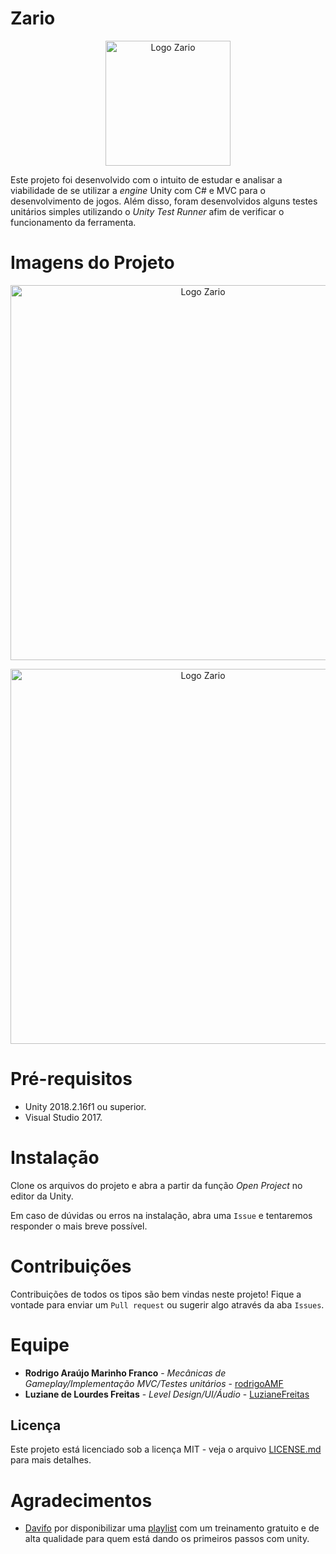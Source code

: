 # Zario

<p align = "center">
  <img src="https://github.com/rodrigoAMF/Zario/blob/master/imgs/logo-zario.png" alt="Logo Zario" width="200"/>
</p>                                                                                                     

Este projeto foi desenvolvido com o intuito de estudar e analisar a viabilidade de se utilizar a *engine* Unity com C# e MVC para o desenvolvimento de jogos. Além disso, foram desenvolvidos alguns testes unitários simples utilizando o *Unity Test Runner* afim de verificar o funcionamento da ferramenta.

# Imagens do Projeto
<p align = "center">
  <img src="https://github.com/rodrigoAMF/Zario/blob/master/imgs/gameplay-image.png" alt="Logo Zario" width="600"/>
</p>
<p align = "center">
  <img src="https://github.com/rodrigoAMF/Zario/blob/master/imgs/editor-image.png" alt="Logo Zario" width="600"/>
</p>

# Pré-requisitos
* Unity 2018.2.16f1 ou superior.
* Visual Studio 2017.

# Instalação
Clone os arquivos do projeto e abra a partir da função *Open Project* no editor da Unity. 

Em caso de dúvidas ou erros na instalação, abra uma `Issue` e tentaremos responder o mais breve possível.

# Contribuições
Contribuições de todos os tipos são bem vindas neste projeto! Fique a vontade para enviar um `Pull request` ou sugerir algo através da aba `Issues`.

# Equipe

* **Rodrigo Araújo Marinho Franco** - *Mecânicas de Gameplay/Implementação MVC/Testes unitários* - [rodrigoAMF](https://github.com/rodrigoAMF)
* **Luziane de Lourdes Freitas** - *Level Design/UI/Áudio* - [LuzianeFreitas](https://github.com/LuzianeFreitas)

## Licença

Este projeto está licenciado sob a licença MIT - veja o arquivo [LICENSE.md](LICENSE.md) para mais detalhes.

# Agradecimentos

* [Davifo](https://gamelab.live/sobrenos/) por disponibilizar uma [playlist](https://www.youtube.com/playlist?list=PLUur4s1pRGf9jHKo5XAKqP2XyRw35czIK) com um treinamento gratuito e de alta qualidade para quem está dando os primeiros passos com unity.
